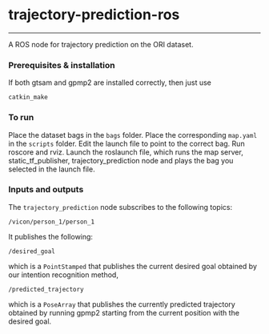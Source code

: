 # trajectory-prediction-ros
-----

A ROS node for trajectory prediction on the ORI dataset.

### Prerequisites & installation

If both gtsam and gpmp2 are installed correctly, then just use
```
catkin_make
```

### To run
Place the dataset bags in the `bags` folder. Place the corresponding `map.yaml` in the `scripts` folder.
Edit the launch file to point to the correct bag.
Run roscore and rviz.
Launch the roslaunch file, which runs the map server, static_tf_publisher, trajectory_prediction node and plays the bag you selected in the launch file.

### Inputs and outputs
The `trajectory_prediction` node subscribes to the following topics:
```
/vicon/person_1/person_1
```

It publishes the following:
```
/desired_goal
```
which is a `PointStamped` that publishes the current desired goal obtained by our intention recognition method,
```
/predicted_trajectory
```
which is a `PoseArray` that publishes the currently predicted trajectory obtained by running gpmp2 starting from the current position with the desired goal.





